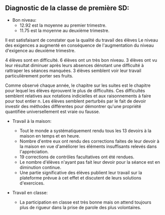 ## Diagnostic de la classe de première SD:

- Bon niveau:
  - 12.92 est la moyenne au premier trimestre.
  - 11.75 est la moyenne au deuxième trimestre.

Il est satisfaisant de constater que la qualité du travail des élèves
  Le niveau des exigences a augmenté en conséquence de l'augmentation du niveau d'exigence au deuxième trimestre.

  4 élèves sont en difficulté. 6 élèves ont un très bon niveau. 3 élèves ont vu leur résultat diminuer après leurs absences dénotant une difficulté à rattraper les séances manquées. 3 élèves semblent voir leur travail particulièrement porter ses fruits.

  Comme observé chaque année, le chapitre sur les suites est le chapitre pour lequel les élèves éprouvent le plus de difficultés. Ces difficultés semblent relatives aux notations indicielles et aux raisonnements à faire pour tout entier n. Les élèves semblent perturbés par le fait de devoir investir des méthodes différentes pour démontrer qu'une propriété quantifiée universellement est vraie ou fausse.

- Travail à la maison:
  - Tout le monde a systématiquement rendu tous les 13 devoirs à la maison en temps et en heure.
  - Nombre d'entre eux ont rendu des corrections faites de leur devoir à la maison en vue d'améliorer les éléments insuffisants relevés dans l'appréciation.
  - 19 corrections de contrôles facultatives ont été rendues.
  - Le nombre d'élèves n'ayant pas fait leur devoir pour la séance est en diminution continue.
  - Une partie significative des élèves publient leur travail sur la plateforme prévue à cet effet et discutent de leurs solutions d'exercices.

- Travail en classe:
  - La participation en classe est très bonne mais on attend toujours plus de rigueur dans la prise de parole des plus volontaires.
